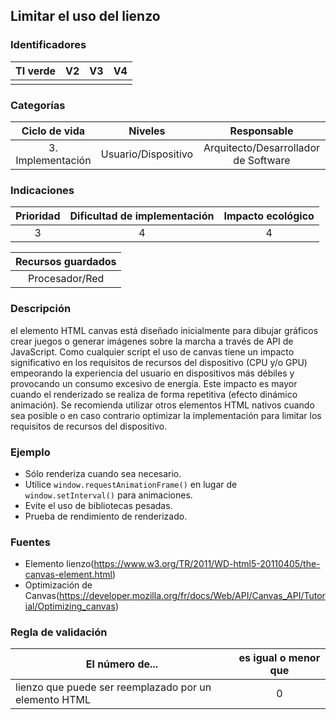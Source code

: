 ## Limitar el uso del lienzo

 ### Identificadores

 | TI verde | V2 | V3 | V4 |
 | :-----: | :-: | :-: | :-: |
 | | | | |

 ### Categorías

 | Ciclo de vida | Niveles | Responsable |
 | :-----------------------: | :---------: | :--------------------------: |
 | 3. Implementación | Usuario/Dispositivo | Arquitecto/Desarrollador de Software |

 ### Indicaciones

 | Prioridad | Dificultad de implementación | Impacto ecológico |
 | :------: | :----------------------: | :-----------------------: |
 | 3 | 4 | 4 |

 | Recursos guardados |
 | :-----------------: |
 | Procesador/Red |

 ### Descripción

 el elemento HTML canvas está diseñado inicialmente para dibujar gráficos crear juegos o generar imágenes sobre la marcha a través de API de JavaScript. Como cualquier script el uso de canvas tiene un impacto significativo en los requisitos de recursos del dispositivo (CPU y/o GPU) empeorando la experiencia del usuario en dispositivos más débiles y provocando un consumo excesivo de energía. Este impacto es mayor cuando el renderizado se realiza de forma repetitiva (efecto dinámico animación). Se recomienda utilizar otros elementos HTML nativos cuando sea posible o en caso contrario optimizar la implementación para limitar los requisitos de recursos del dispositivo.

 ### Ejemplo

 - Sólo renderiza cuando sea necesario.
 - Utilice `window.requestAnimationFrame()` en lugar de `window.setInterval()` para animaciones.
 - Evite el uso de bibliotecas pesadas.
 - Prueba de rendimiento de renderizado.

 ### Fuentes

 - Elemento lienzo(https://www.w3.org/TR/2011/WD-html5-20110405/the-canvas-element.html)
 - Optimización de Canvas(https://developer.mozilla.org/fr/docs/Web/API/Canvas_API/Tutorial/Optimizing_canvas)

 ### Regla de validación

 | El número de... | es igual o menor que |
 | ---------------------------------------------- | :----------------------: |
 | lienzo que puede ser reemplazado por un elemento HTML | 0 |
